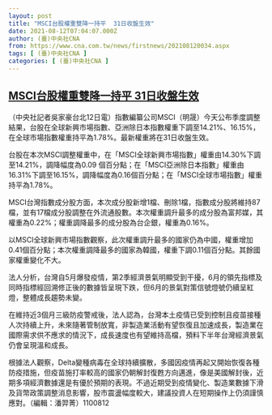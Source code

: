 ```yaml
---
layout: post
title: "MSCI台股權重雙降一持平  31日收盤生效"
date: 2021-08-12T07:04:07.000Z
author: (臺)中央社CNA
from: https://www.cna.com.tw/news/firstnews/202108120034.aspx
tags: [ (臺)中央社CNA ]
categories: [ (臺)中央社CNA ]
---
```

<!--1628751847000-->
[MSCI台股權重雙降一持平  31日收盤生效](https://www.cna.com.tw/news/firstnews/202108120034.aspx)
------

<div>
<div></div><div class="paragraph"><p>（中央社記者吳家豪台北12日電）指數編纂公司MSCI（明晟）今天公布季度調整結果，台股在全球新興市場指數、亞洲除日本指數權重下調至14.21%、16.15%，在全球市場指數權重持平為1.78%。最新權重將在31日收盤生效。</p><p>台股在本次MSCI調整權重中，在「MSCI全球新興市場指數」權重由14.30%下調至14.21%，調降幅度為0.09 個百分點；在「MSCI亞洲除日本指數」權重由16.31%下調至16.15%，調降幅度為0.16個百分點；在「MSCI全球市場指數」權重持平為1.78%。</p><p>MSCI台灣指數成分股方面，本次成分股新增1檔、刪除1檔，指數成分股將維持87檔，並有17檔成分股調整在外流通股數。本次權重調升最多的成分股為富邦媒，其權重為0.22%；權重調降最多的成分股為台企銀，權重為0.16%。</p><p>以MSCI全球新興市場指數觀察，此次權重調升最多的國家仍為中國，權重增加0.41個百分點；本次權重調降最多的國家為韓國，權重下調0.11個百分點。其餘國家權重變化不大。</p><p>法人分析，台灣自5月爆發疫情，第2季經濟景氣明顯受到干擾，6月的領先指標及同時指標經回溯修正後的數據皆呈現下跌，但6月的景氣對策信號燈號仍續呈紅燈，整體成長趨勢未變。</p><p>在維持近3個月三級防疫警戒後，法人認為，台灣本土疫情已受到控制且疫苗接種人次持續上升，未來隨著管制放寬，非製造業活動有望恢復且加速成長，製造業在國際需求供不應求的情況下，成長速度也有望維持高檔，預料下半年台灣經濟景氣仍會呈現溫和成長。</p><p>根據法人觀察，Delta變種病毒在全球持續擴散，多國因疫情再起又開始恢復各種防疫措施，但疫苗施打率較高的國家仍朝解封復甦方向邁進，像是美國解封後，近期多項經濟數據還是有優於預期的表現。不過近期受到疫情變化、製造業數據下滑及貨幣政策調整消息影響，股市震盪幅度較大，建議投資人在短期操作上仍須謹慎應對。（編輯：潘羿菁）1100812</p></div>
</div>
